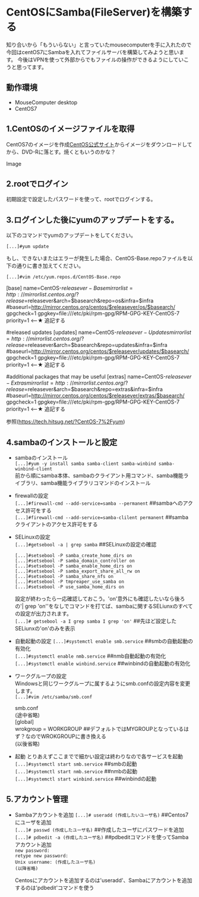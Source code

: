 # CentOSにSamba(FileServer)を構築する

知り合いから「もういらない」と言っていたmousecomputerを手に入れたので今回はcentOS7にSambaを入れてファイルサーバを構築してみようと思います。
今後はVPNを使って外部からでもファイルの操作ができるようにしていこうと思ってます。

## 動作環境
- MouseComputer desktop  
- CentOS7


## 1.CentOSのイメージファイルを取得  
CentOS7のイメージを作成[CentOS公式サイト](https://www.centos.org/download/)からイメージをダウンロードしてから、DVD-Rに落とす。焼くともいうのかな？

Image

## 2.rootでログイン
初期設定で設定したパスワードを使って、rootでログインする。

## 3.ログインした後にyumのアップデートをする。　　
以下のコマンドでyumのアップデートをしてください。

`[...]#yum update`

もし、できないまたはエラーが発生した場合、CentOS-Base.repoファイルを以下の通りに書き加えてください。

`[...]#vim /etc/yum.repos.d/CentOS-Base.repo`

[base]
name=CentOS-$releasever - Base
mirrorlist=http://mirrorlist.centos.org/?release=$releasever&arch=$basearch&repo=os&infra=$infra
#baseurl=http://mirror.centos.org/centos/$releasever/os/$basearch/
gpgcheck=1
gpgkey=file:///etc/pki/rpm-gpg/RPM-GPG-KEY-CentOS-7
priority=1 <--★ 追記する

#released updates
[updates]
name=CentOS-$releasever - Updates
mirrorlist=http://mirrorlist.centos.org/?release=$releasever&arch=$basearch&repo=updates&infra=$infra
#baseurl=http://mirror.centos.org/centos/$releasever/updates/$basearch/
gpgcheck=1
gpgkey=file:///etc/pki/rpm-gpg/RPM-GPG-KEY-CentOS-7
priority=1 <--★ 追記する

#additional packages that may be useful
[extras]
name=CentOS-$releasever - Extras
mirrorlist=http://mirrorlist.centos.org/?release=$releasever&arch=$basearch&repo=extras&infra=$infra
#baseurl=http://mirror.centos.org/centos/$releasever/extras/$basearch/
gpgcheck=1
gpgkey=file:///etc/pki/rpm-gpg/RPM-GPG-KEY-CentOS-7
priority=1 <--★ 追記する

参照(https://tech.hitsug.net/?CentOS-7%2Fyum)


## 4.sambaのインストールと設定
- sambaのインストール  
     `[...]#yum -y install samba samba-client samba-winbind samba-winbind-client`  
     前から順にsamba本体、sambaのクライアント用コマンド、samba機能ライブラリ、samba機能ライブラリコマンドのインストール

- firewallの設定  
     `[...]#firewall-cmd --add-service=samba --permanent`   ##sambaへのアクセス許可をする  
     `[...]#firewall-cmd --add-service=samba-clilent permanent`   ##sambaクライアントのアクセス許可をする  

- SELinuxの設定  
     `[...]#getsebool -a | grep samba`  ##SELinuxの設定の確認  
      
     `[...]#setsebool -P samba_create_home_dirs on`  
     `[...]#setsebool -P samba_domain_controller on`  
     `[...]#setsebool -P samba_enable_home_dirs on`  
     `[...]#setsebool -P samba_export_share_all_rw on`  
     `[...]#setsebool -P samba_share_nfs on`  
     `[...]#setsebool -P tmpreaper_use_samba on`  
     `[...]#setsebool -P use_samba_home_dirs on`  
      
     設定が終わったら一応確認しておこう。'on'意外にも確認したいなら後ろの'| grep 'on''をなしでコマンドを打てば、sambaに関するSELiunxのすべての設定が出力されます。  
     `[...]# getsebool -a I grep samba I grep 'on'`  ##先ほど設定したSELiunxの'on'のみを表示

- 自動起動の設定
     `[...]#systemctl enable smb.service`  ##smbの自動起動の有効化  
     `[...]#systemctl enable nmb.service`  ##nmb自動起動の有効化  
     `[...]#systemctl enable winbind.service`  ##winbindの自動起動の有効化  

- ワークグループの設定  
Windowsと同じワークグループに属するようにsmb.confの設定内容を変更します。  
     `[...]#vim /etc/samba/smb.conf`

   smb.conf  
     (途中省略)  
          [global]  
               wrokgroup = WORKGROUP  ##デフォルトではMYGROUPとなっているはず？なのでWROKGROUPに書き換える  
     (以後省略)  

- 起動
        とりあえずここまでで細かい設定は終わりなので各サービスを起動  
        `[...]#systemctl start smb.service`  ##smbの起動  
        `[...]#systemctl start nmb.service`  ##nmbの起動  
        `[...]#systemctl start winbind.service`  ##winbindの起動  


## 5.アカウント管理
- Sambaアカウントを追加
     `[...]# useradd (作成したいユーザ名)`  ##Centos7にユーザを追加  
     `[...]# passwd (作成したユーザ名)`  ##作成したユーザにパスワードを追加  
     `[...]# pdbedit -a (作成したユーザ名)`  ##pdbeditコマンドを使ってSambaアカウント追加  
     `new password:`  
     `retype new password:`  
     `Unix username: (作成したユーザ名)`  
     `(以降省略)`

     Centosにアカウントを追加するのは'useradd'、Sambaにアカウントを追加するのは'pdbedit'コマンドを使う




